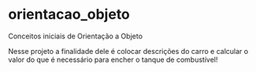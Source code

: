 # orientacao_objeto

Conceitos iniciais de Orientação a Objeto

Nesse projeto a finalidade dele é colocar descrições do carro e calcular o valor do que é necessário para encher o tanque de combustível!
